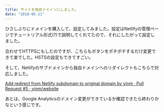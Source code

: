 ```yaml
---
title: サイトを独自ドメインにしました。
date: "2018-05-21"
---
```


ひさしぶりにドメインを購入して、設定してみました。設定はNetlifyの管理ページでチュートリアル形式(?)で説明してくれてたので、それにしたがって設定しました。

合わせてHTTPSにもしたのですが、こちらもボタンをポチポチするだけ変更できて楽でした。HSTSの設定もできてすごい。

そして、Netlifyのサブドメインから独自ドメインへのリダイレクトもこちらで対応しました。

[Add redirect from Netlify subdomain to original domain by yinm · Pull Request #5 · yinm/website](https://github.com/yinm/website/pull/5)

あとは、Google Analyticsのドメイン変更ができているか確認できたら終わりかなという感じです。
